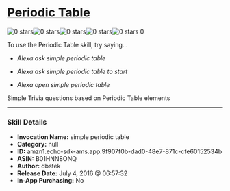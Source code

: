 # [Periodic Table](http://alexa.amazon.com/#skills/amzn1.echo-sdk-ams.app.9f907f0b-dad0-48e7-871c-cfe60152534b)
![0 stars](../../images/ic_star_border_black_18dp_1x.png)![0 stars](../../images/ic_star_border_black_18dp_1x.png)![0 stars](../../images/ic_star_border_black_18dp_1x.png)![0 stars](../../images/ic_star_border_black_18dp_1x.png)![0 stars](../../images/ic_star_border_black_18dp_1x.png) 0

To use the Periodic Table skill, try saying...

* *Alexa ask simple periodic table*

* *Alexa ask simple periodic table to start*

* *Alexa open simple periodic table*

Simple Trivia questions based on Periodic Table elements

***

### Skill Details

* **Invocation Name:** simple periodic table
* **Category:** null
* **ID:** amzn1.echo-sdk-ams.app.9f907f0b-dad0-48e7-871c-cfe60152534b
* **ASIN:** B01HNN8ONQ
* **Author:** dbstek
* **Release Date:** July 4, 2016 @ 06:57:32
* **In-App Purchasing:** No
